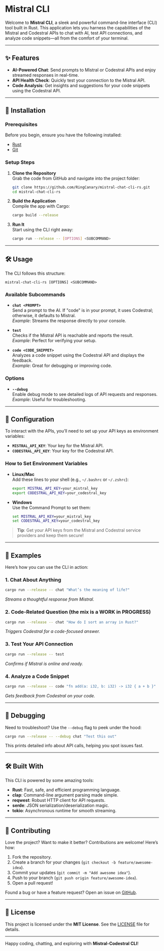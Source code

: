 # Mistral CLI

Welcome to **Mistral CLI**, a sleek and powerful command-line interface (CLI) tool built in Rust. This application lets you harness the capabilities of the Mistral and Codestral APIs to chat with AI, test API connections, and analyze code snippets—all from the comfort of your terminal.

---

## ✨ Features

- **AI-Powered Chat**: Send prompts to Mistral or Codestral APIs and enjoy streamed responses in real-time.
- **API Health Check**: Quickly test your connection to the Mistral API.
- **Code Analysis**: Get insights and suggestions for your code snippets using the Codestral API.

---

## 🚀 Installation

### Prerequisites

Before you begin, ensure you have the following installed:
- [Rust](https://www.rust-lang.org/tools/install)
- [Git](https://git-scm.com/downloads)

### Setup Steps

1. **Clone the Repository**  
   Grab the code from GitHub and navigate into the project folder:
   ```bash
   git clone https://github.com/RingCanary/mistral-chat-cli-rs.git
   cd mistral-chat-cli-rs
   ```

2. **Build the Application**  
   Compile the app with Cargo:
   ```bash
   cargo build --release
   ```

3. **Run It**  
   Start using the CLI right away:
   ```bash
   cargo run --release -- [OPTIONS] <SUBCOMMAND>
   ```

---

## 🛠️ Usage

The CLI follows this structure:
```
mistral-chat-cli-rs [OPTIONS] <SUBCOMMAND>
```

### Available Subcommands

- **`chat <PROMPT>`**  
  Send a prompt to the AI. If "code" is in your prompt, it uses Codestral; otherwise, it defaults to Mistral.  
  _Example_: Streams the response directly to your console.

- **`test`**  
  Checks if the Mistral API is reachable and reports the result.  
  _Example_: Perfect for verifying your setup.

- **`code <CODE_SNIPPET>`**  
  Analyzes a code snippet using the Codestral API and displays the feedback.  
  _Example_: Great for debugging or improving code.

### Options

- **`--debug`**  
  Enable debug mode to see detailed logs of API requests and responses.  
  _Example_: Useful for troubleshooting.

---

## 🔑 Configuration

To interact with the APIs, you’ll need to set up your API keys as environment variables:

- **`MISTRAL_API_KEY`**: Your key for the Mistral API.
- **`CODESTRAL_API_KEY`**: Your key for the Codestral API.

### How to Set Environment Variables

- **Linux/Mac**  
  Add these lines to your shell (e.g., `~/.bashrc` or `~/.zshrc`):
  ```bash
  export MISTRAL_API_KEY=your_mistral_key
  export CODESTRAL_API_KEY=your_codestral_key
  ```

- **Windows**  
  Use the Command Prompt to set them:
  ```cmd
  set MISTRAL_API_KEY=your_mistral_key
  set CODESTRAL_API_KEY=your_codestral_key
  ```

> **Tip**: Get your API keys from the Mistral and Codestral service providers and keep them secure!

---

## 🌟 Examples

Here’s how you can use the CLI in action:

### 1. Chat About Anything
```bash
cargo run --release -- chat "What’s the meaning of life?"
```
_Streams a thoughtful response from Mistral._

### 2. Code-Related Question (the mix is a WORK in PROGRESS)
```bash
cargo run --release -- chat "How do I sort an array in Rust?"
```
_Triggers Codestral for a code-focused answer._

### 3. Test Your API Connection
```bash
cargo run --release -- test
```
_Confirms if Mistral is online and ready._

### 4. Analyze a Code Snippet
```bash
cargo run --release -- code "fn add(a: i32, b: i32) -> i32 { a + b }"
```
_Gets feedback from Codestral on your code._

---

## 🐞 Debugging

Need to troubleshoot? Use the `--debug` flag to peek under the hood:
```bash
cargo run --release -- --debug chat "Test this out"
```
This prints detailed info about API calls, helping you spot issues fast.

---

## 🛠️ Built With

This CLI is powered by some amazing tools:
- **Rust**: Fast, safe, and efficient programming language.
- **clap**: Command-line argument parsing made simple.
- **reqwest**: Robust HTTP client for API requests.
- **serde**: JSON serialization/deserialization magic.
- **tokio**: Asynchronous runtime for smooth streaming.

---

## 🤝 Contributing

Love the project? Want to make it better? Contributions are welcome! Here’s how:
1. Fork the repository.
2. Create a branch for your changes (`git checkout -b feature/awesome-idea`).
3. Commit your updates (`git commit -m "Add awesome idea"`).
4. Push to your branch (`git push origin feature/awesome-idea`).
5. Open a pull request!

Found a bug or have a feature request? Open an issue on [GitHub](https://github.com/RingCanary/mistral-chat-cli-rs/issues).

---

## 📜 License

This project is licensed under the **MIT License**. See the [LICENSE](LICENSE) file for details.

---

Happy coding, chatting, and exploring with **Mistral-Codestral CLI**!
